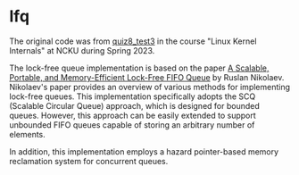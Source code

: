 # lfq
The original code was from [quiz8_test3](https://hackmd.io/@sysprog/linux2023-quiz8#%E6%B8%AC%E9%A9%97-3) in the course "Linux Kernel Internals" at NCKU during Spring 2023.

The lock-free queue implementation is based on the paper [A Scalable, Portable, and Memory-Efficient Lock-Free FIFO Queue](https://drops.dagstuhl.de/opus/volltexte/2019/11335/pdf/LIPIcs-DISC-2019-28.pdf) by Ruslan Nikolaev.
Nikolaev's paper provides an overview of various methods for implementing lock-free queues. This implementation specifically adopts the SCQ (Scalable Circular Queue) approach, which is designed for bounded queues. However, this approach can be easily extended to support unbounded FIFO queues capable of storing an arbitrary number of elements.

In addition, this implementation employs a hazard pointer-based memory reclamation system for concurrent queues.